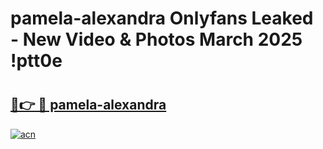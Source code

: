 # pamela-alexandra Onlyfans Leaked - New Video & Photos March 2025 !ptt0e

# <h2><a href="https://o1b268.iuczelnia.edu.pl?title=pamela-alexandra&ref=ptt0e">🔗👉 🔴 pamela-alexandra</a></h2>

[![acn](https://github.com/user-attachments/assets/0f9c940e-d8b0-45ae-aac7-cd30a18b3e1c)](https://o1b268.iuczelnia.edu.pl?title=pamela-alexandra&ref=ptt0e)

